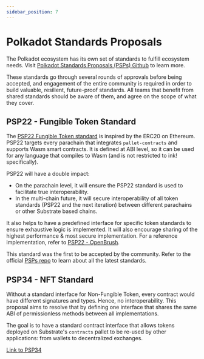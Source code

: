 ```yaml
---
sidebar_position: 7
---
```


# Polkadot Standards Proposals

The Polkadot ecosystem has its own set of standards to fulfill ecosystem needs. Visit [Polkadot Standards Proposals (PSPs) Github][PSPs] to learn more.

These standards go through several rounds of approvals before being accepted, and engagement of the entire community is required in order to build valuable, resilient, future-proof standards. All teams that benefit from shared standards should be aware of them, and agree on the scope of what they cover. 

## PSP22 - Fungible Token Standard

The [PSP22 Fungible Token standard][PSP22] is inspired by the ERC20 on Ethereum. PSP22 targets every parachain that integrates `pallet-contracts` and supports Wasm smart contracts. It is defined at ABI level, so it can be used for any language that compiles to Wasm (and is not restricted to ink! specifically).

PSP22 will have a double impact:

- On the parachain level, it will ensure the PSP22 standard is used to facilitate true interoperability.
- In the multi-chain future, it will secure interoperability of all token standards (PSP22 and the next iteration) between different parachains or other Substrate based chains.

It also helps to have a predefined interface for specific token standards to ensure exhaustive logic is implemented. It will also encourage sharing of the highest performance & most secure implementation. For a reference implementation, refer to [PSP22 - OpenBrush](https://github.com/Supercolony-net/openbrush-contracts/blob/main/contracts/src/traits/psp22/psp22.rs).

This standard was the first to be accepted by the community. Refer to the official [PSPs repo][PSPs] to learn about all the latest standards.

## PSP34 - NFT Standard

Without a standard interface for Non-Fungible Token, every contract would have different signatures and types. Hence, no interoperability. This proposal aims to resolve that by defining one interface that shares the same ABI of permissionless methods between all implementations.

The goal is to have a standard contract interface that allows tokens deployed on Substrate's `contracts` pallet to be re-used by other applications: from wallets to decentralized exchanges.

[Link to PSP34](https://github.com/w3f/PSPs/blob/master/PSPs/psp-34.md)

[PSPs]: https://github.com/w3f/PSPs
[PSP22]: https://github.com/w3f/PSPs/blob/master/PSPs/psp-22.md
